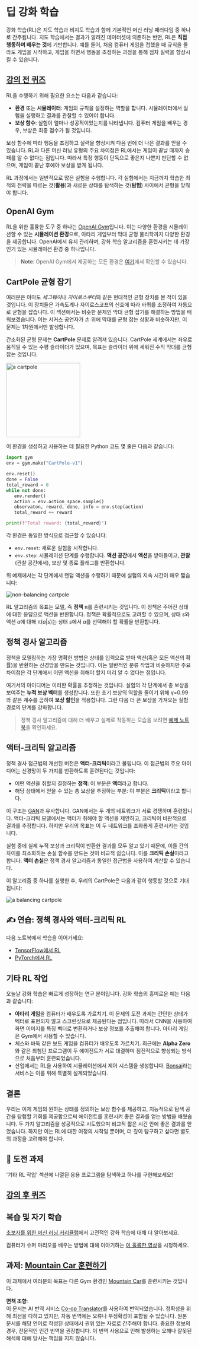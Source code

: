 <!--
CO_OP_TRANSLATOR_METADATA:
{
  "original_hash": "dbacf9b1915612981d76059678e563e5",
  "translation_date": "2025-08-24T21:33:00+00:00",
  "source_file": "lessons/6-Other/22-DeepRL/README.md",
  "language_code": "ko"
}
-->
# 딥 강화 학습

강화 학습(RL)은 지도 학습과 비지도 학습과 함께 기본적인 머신 러닝 패러다임 중 하나로 간주됩니다. 지도 학습에서는 결과가 알려진 데이터셋에 의존하는 반면, RL은 **직접 행동하며 배우는 것**에 기반합니다. 예를 들어, 처음 컴퓨터 게임을 접했을 때 규칙을 몰라도 게임을 시작하고, 게임을 하면서 행동을 조정하는 과정을 통해 점차 실력을 향상시킬 수 있습니다.

## [강의 전 퀴즈](https://red-field-0a6ddfd03.1.azurestaticapps.net/quiz/122)

RL을 수행하기 위해 필요한 요소는 다음과 같습니다:

* **환경** 또는 **시뮬레이터**: 게임의 규칙을 설정하는 역할을 합니다. 시뮬레이터에서 실험을 실행하고 결과를 관찰할 수 있어야 합니다.
* **보상 함수**: 실험이 얼마나 성공적이었는지를 나타냅니다. 컴퓨터 게임을 배우는 경우, 보상은 최종 점수가 될 것입니다.

보상 함수에 따라 행동을 조정하고 실력을 향상시켜 다음 번에 더 나은 결과를 얻을 수 있습니다. RL과 다른 머신 러닝 유형의 주요 차이점은 RL에서는 게임이 끝날 때까지 승패를 알 수 없다는 점입니다. 따라서 특정 행동이 단독으로 좋은지 나쁜지 판단할 수 없으며, 게임이 끝난 후에야 보상을 받게 됩니다.

RL 과정에서는 일반적으로 많은 실험을 수행합니다. 각 실험에서는 지금까지 학습한 최적의 전략을 따르는 것(**활용**)과 새로운 상태를 탐색하는 것(**탐험**) 사이에서 균형을 맞춰야 합니다.

## OpenAI Gym

RL을 위한 훌륭한 도구 중 하나는 [OpenAI Gym](https://gym.openai.com/)입니다. 이는 다양한 환경을 시뮬레이션할 수 있는 **시뮬레이션 환경**으로, 아타리 게임부터 막대 균형 물리학까지 다양한 환경을 제공합니다. OpenAI에서 유지 관리하며, 강화 학습 알고리즘을 훈련시키는 데 가장 인기 있는 시뮬레이션 환경 중 하나입니다.

> **Note**: OpenAI Gym에서 제공하는 모든 환경은 [여기](https://gym.openai.com/envs/#classic_control)에서 확인할 수 있습니다.

## CartPole 균형 잡기

여러분은 아마도 *세그웨이*나 *자이로스쿠터*와 같은 현대적인 균형 장치를 본 적이 있을 것입니다. 이 장치들은 가속도계나 자이로스코프의 신호에 따라 바퀴를 조정하여 자동으로 균형을 잡습니다. 이 섹션에서는 비슷한 문제인 막대 균형 잡기를 해결하는 방법을 배워보겠습니다. 이는 서커스 공연자가 손 위에 막대를 균형 잡는 상황과 비슷하지만, 이 문제는 1차원에서만 발생합니다.

간소화된 균형 문제는 **CartPole** 문제로 알려져 있습니다. CartPole 세계에서는 좌우로 움직일 수 있는 수평 슬라이더가 있으며, 목표는 슬라이더 위에 세워진 수직 막대를 균형 잡는 것입니다.

<img alt="a cartpole" src="images/cartpole.png" width="200"/>

이 환경을 생성하고 사용하는 데 필요한 Python 코드 몇 줄은 다음과 같습니다:

```python
import gym
env = gym.make("CartPole-v1")

env.reset()
done = False
total_reward = 0
while not done:
   env.render()
   action = env.action_space.sample()
   observaton, reward, done, info = env.step(action)
   total_reward += reward

print(f"Total reward: {total_reward}")
```

각 환경은 동일한 방식으로 접근할 수 있습니다:
* `env.reset`: 새로운 실험을 시작합니다.
* `env.step`: 시뮬레이션 단계를 수행합니다. **액션 공간**에서 **액션**을 받아들이고, **관찰**(관찰 공간에서), 보상 및 종료 플래그를 반환합니다.

위 예제에서는 각 단계에서 랜덤 액션을 수행하기 때문에 실험의 지속 시간이 매우 짧습니다:

![non-balancing cartpole](../../../../../lessons/6-Other/22-DeepRL/images/cartpole-nobalance.gif)

RL 알고리즘의 목표는 모델, 즉 **정책** π를 훈련시키는 것입니다. 이 정책은 주어진 상태에 대한 응답으로 액션을 반환합니다. 정책은 확률적으로도 고려할 수 있으며, 상태 *s*와 액션 *a*에 대해 π(*a*|*s*)는 상태 *s*에서 *a*를 선택해야 할 확률을 반환합니다.

## 정책 경사 알고리즘

정책을 모델링하는 가장 명확한 방법은 상태를 입력으로 받아 액션(혹은 모든 액션의 확률)을 반환하는 신경망을 만드는 것입니다. 이는 일반적인 분류 작업과 비슷하지만 주요 차이점은 각 단계에서 어떤 액션을 취해야 할지 미리 알 수 없다는 점입니다.

여기서의 아이디어는 이러한 확률을 추정하는 것입니다. 실험의 각 단계에서 총 보상을 보여주는 **누적 보상 벡터**를 생성합니다. 또한 초기 보상의 역할을 줄이기 위해 γ=0.99와 같은 계수를 곱하여 **보상 할인**을 적용합니다. 그런 다음 더 큰 보상을 가져오는 실험 경로의 단계를 강화합니다.

> 정책 경사 알고리즘에 대해 더 배우고 실제로 작동하는 모습을 보려면 [예제 노트북](../../../../../lessons/6-Other/22-DeepRL/CartPole-RL-TF.ipynb)을 확인하세요.

## 액터-크리틱 알고리즘

정책 경사 접근법의 개선된 버전은 **액터-크리틱**이라고 불립니다. 이 접근법의 주요 아이디어는 신경망이 두 가지를 반환하도록 훈련된다는 것입니다:

* 어떤 액션을 취할지 결정하는 **정책**: 이 부분은 **액터**라고 합니다.
* 해당 상태에서 얻을 수 있는 총 보상을 추정하는 부분: 이 부분은 **크리틱**이라고 합니다.

이 구조는 [GAN](../../4-ComputerVision/10-GANs/README.md)과 유사합니다. GAN에서는 두 개의 네트워크가 서로 경쟁하며 훈련됩니다. 액터-크리틱 모델에서는 액터가 취해야 할 액션을 제안하고, 크리틱이 비판적으로 결과를 추정합니다. 하지만 우리의 목표는 이 두 네트워크를 조화롭게 훈련시키는 것입니다.

실험 중에 실제 누적 보상과 크리틱이 반환한 결과를 모두 알고 있기 때문에, 이들 간의 차이를 최소화하는 손실 함수를 만드는 것이 비교적 쉽습니다. 이를 **크리틱 손실**이라고 합니다. **액터 손실**은 정책 경사 알고리즘과 동일한 접근법을 사용하여 계산할 수 있습니다.

이 알고리즘 중 하나를 실행한 후, 우리의 CartPole은 다음과 같이 행동할 것으로 기대됩니다:

![a balancing cartpole](../../../../../lessons/6-Other/22-DeepRL/images/cartpole-balance.gif)

## ✍️ 연습: 정책 경사와 액터-크리틱 RL

다음 노트북에서 학습을 이어가세요:

* [TensorFlow에서 RL](../../../../../lessons/6-Other/22-DeepRL/CartPole-RL-TF.ipynb)
* [PyTorch에서 RL](../../../../../lessons/6-Other/22-DeepRL/CartPole-RL-PyTorch.ipynb)

## 기타 RL 작업

오늘날 강화 학습은 빠르게 성장하는 연구 분야입니다. 강화 학습의 흥미로운 예는 다음과 같습니다:

* **아타리 게임**을 컴퓨터가 배우도록 가르치기. 이 문제의 도전 과제는 간단한 상태가 벡터로 표현되지 않고 스크린샷으로 제공된다는 점입니다. 따라서 CNN을 사용하여 화면 이미지를 특징 벡터로 변환하거나 보상 정보를 추출해야 합니다. 아타리 게임은 Gym에서 사용할 수 있습니다.
* 체스와 바둑 같은 보드 게임을 컴퓨터가 배우도록 가르치기. 최근에는 **Alpha Zero**와 같은 최첨단 프로그램이 두 에이전트가 서로 대결하며 점진적으로 향상되는 방식으로 처음부터 훈련되었습니다.
* 산업에서는 RL을 사용하여 시뮬레이션에서 제어 시스템을 생성합니다. [Bonsai](https://azure.microsoft.com/services/project-bonsai/?WT.mc_id=academic-77998-cacaste)라는 서비스는 이를 위해 특별히 설계되었습니다.

## 결론

우리는 이제 게임의 원하는 상태를 정의하는 보상 함수를 제공하고, 지능적으로 탐색 공간을 탐험할 기회를 제공함으로써 에이전트를 훈련시켜 좋은 결과를 얻는 방법을 배웠습니다. 두 가지 알고리즘을 성공적으로 시도했으며 비교적 짧은 시간 안에 좋은 결과를 얻었습니다. 하지만 이는 RL에 대한 여정의 시작일 뿐이며, 더 깊이 탐구하고 싶다면 별도의 과정을 고려해야 합니다.

## 🚀 도전 과제

'기타 RL 작업' 섹션에 나열된 응용 프로그램을 탐색하고 하나를 구현해보세요!

## [강의 후 퀴즈](https://red-field-0a6ddfd03.1.azurestaticapps.net/quiz/222)

## 복습 및 자기 학습

[초보자를 위한 머신 러닝 커리큘럼](https://github.com/microsoft/ML-For-Beginners/blob/main/8-Reinforcement/README.md)에서 고전적인 강화 학습에 대해 더 알아보세요.

컴퓨터가 슈퍼 마리오를 배우는 방법에 대해 이야기하는 [이 훌륭한 영상](https://www.youtube.com/watch?v=qv6UVOQ0F44)을 시청하세요.

## 과제: [Mountain Car 훈련하기](lab/README.md)

이 과제에서 여러분의 목표는 다른 Gym 환경인 [Mountain Car](https://www.gymlibrary.ml/environments/classic_control/mountain_car/)를 훈련시키는 것입니다.

**면책 조항**:  
이 문서는 AI 번역 서비스 [Co-op Translator](https://github.com/Azure/co-op-translator)를 사용하여 번역되었습니다. 정확성을 위해 최선을 다하고 있지만, 자동 번역에는 오류나 부정확성이 포함될 수 있습니다. 원본 문서를 해당 언어로 작성된 상태에서 권위 있는 자료로 간주해야 합니다. 중요한 정보의 경우, 전문적인 인간 번역을 권장합니다. 이 번역 사용으로 인해 발생하는 오해나 잘못된 해석에 대해 당사는 책임을 지지 않습니다.